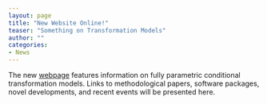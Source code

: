 ```yaml
---
layout: page
title: "New Website Online!"
teaser: "Something on Transformation Models"
author: ""
categories:
- News 
---
```

The new [webpage](http://ctm.R-forge.R-project.org) features information on
fully parametric conditional transformation models. Links to methodological
papers, software packages, novel developments, and recent events will be
presented here.
